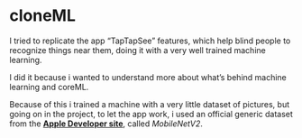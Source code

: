 # cloneML

I tried to replicate the app “TapTapSee” features, which help blind people to recognize things near them, doing it with a very well trained machine learning.

I did it because i wanted to understand more about what’s behind machine learning and coreML.

Because of this i trained a machine with a very little dataset of pictures, but going on in the project, to let the app work, i used an official generic dataset from the [**Apple Developer site**](https://developer.apple.com/machine-learning/models/), called *MobileNetV2*.
